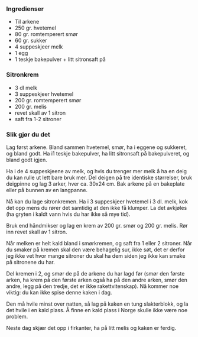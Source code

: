 
### Ingredienser
- Til arkene
- 250 gr. hvetemel
- 80 gr. romtemperert smør
- 60 gr. sukker
- 4 suppeskjeer melk
- 1 egg
- 1 teskje bakepulver + litt sitronsaft på

### Sitronkrem
- 3 dl melk
- 3 suppeskjeer hvetemel
- 200 gr. romtemperert smør
- 200 gr. melis
- revet skall av 1 sitron
- saft fra 1-2 sitroner

### Slik gjør du det
Lag først arkene. Bland sammen hvetemel, smør, ha i eggene og sukkeret, og bland godt. Ha i1 teskje bakepulver, ha litt sitronsaft på bakepulveret, og bland godt igjen.

 Ha i de 4 suppeskjeene av melk, og hvis du trenger mer melk å ha en deig du kan rulle ut lett bare bruk mer. Del deigen på tre identiske størrelser, bruk deigpinne og lag 3 arker, hver ca. 30x24 cm. Bak arkene på en bakeplate eller på bunnen av en langpanne.

 Nå kan du lage sitronkremen. Ha i 3 suppeskjeer hvetemel i 3 dl. melk, kok det opp mens du rører det samtidig at den ikke få klumper. La det avkjøles (ha gryten i kaldt vann hvis du har ikke så mye tid).

 Bruk end håndmikser og lag en krem av 200 gr. smør og 200 gr. melis. Rør inn revet skall av 1 sitron.

 Når melken er helt kald bland i smørkremen, og saft fra 1 eller 2 sitroner. Når du smaker på kremen skal den være behagelig sur, ikke søt, det er derfor jeg ikke vet hvor mange sitroner du skal ha dem siden jeg ikke kan smake på sitronene du har.

 Del kremen i 2, og smør de på de arkene du har lagd før (smør den første arken, ha krem på den første arken også ha på den andre arken, smør den andre, legg på den tredje, det er ikke rakettvitenskap). Nå kommer noe viktig: du kan ikke spise denne kaken i dag.

 Den må hvile minst over natten, så lag på kaken en tung slakterblokk, og la det hvile i en kald plass. Å finne en kald plass i Norge skulle ikke være noe problem.

 Neste dag skjær det opp i firkanter, ha på litt melis og kaken er ferdig.  